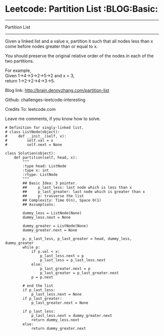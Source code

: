 # Leetcode: Partition List     :BLOG:Basic:


---

Partition List  

---

Given a linked list and a value x, partition it such that all nodes less than x come before nodes greater than or equal to x.  

You should preserve the original relative order of the nodes in each of the two partitions.  

For example,  
Given 1->4->3->2->5->2 and x = 3,  
return 1->2->2->4->3->5.  

Blog link: <http://brain.dennyzhang.com/partition-list>  

Github: challenges-leetcode-interesting  

Credits To: leetcode.com  

Leave me comments, if you know how to solve.  

    # Definition for singly-linked list.
    # class ListNode(object):
    #     def __init__(self, x):
    #         self.val = x
    #         self.next = None
    
    class Solution(object):
        def partition(self, head, x):
            """
            :type head: ListNode
            :type x: int
            :rtype: ListNode
            """
            ## Basic Idea: 3 pointer. 
            ##     p_last_less: last node which is less than x
            ##     p_last_greater: last node which is greater than x
            ##     p: trasverse the list
            ## Complexity: Time O(n), Space O(1)
            ## Assumptions:
    
            dummy_less = ListNode(None)
            dummy_less.next = None
    
            dummy_greater = ListNode(None)
            dummy_greater.next = None
    
            p, p_last_less, p_last_greater = head, dummy_less, dummy_greater
            while p:
                if p.val < x:
                    p_last_less.next = p
                    p_last_less = p_last_less.next
                else:
                    p_last_greater.next = p
                    p_last_greater = p_last_greater.next
                p = p.next
    
            # end the list
            if p_last_less:
                p_last_less.next = None
            if p_last_greater:
                p_last_greater.next = None
    
            if p_last_less:
                p_last_less.next = dummy_greater.next
                return dummy_less.next
            else:
                return dummy_greater.next